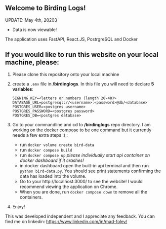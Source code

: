 ## Welcome to Birding Logs!

UPDATE: May 4th, 20203

- Data is now viewable!

The application uses FastAPI, React.JS, PostrgreSQL and Docker

## If you would like to run this website on your local machine, please:

 1. Please clone this repository onto your local machine

 2. create a ```.env``` file in **/birdinglogs**. In this file you will need to declare **5 variables**:
    ```
    SIGNING_KEY=<letters or numbers (length 20-40)>
    DATABASE_URL=postgresql://<username>:<password>@db/<database>
    POSTGRES_USER=<postgres username>
    POSTGRES_PASSWORD=<postgres password>
    POSTGRES_DB=<postgres database>
    ```
 3. Go to your commandline and cd to **/birdinglogs** repo directory. I am working on the docker compose to be one command but it currently needs a few extra steps :)  :
    -   run ```docker volume create bird-data```
    -   run ```docker compose build```
    -   run ```docker compose up``` *please individually start api container on docker dashboard if it crashes!*
    - in docker dashboard open the built-in api terminal and then run ```python bird-data.py```. You should see print statements confirming the data has loaded into the volume.
    -   Go to your http://localhost:3000/ to see the website! I would recommend viewing the application on Chrome.
    -   When you are done, run ```docker compose down``` to remove all the containers.

 3. Enjoy!


This was developed independent and I appreciate any feedback. You can find me on linkedin:
https://www.linkedin.com/in/mad-foley/
